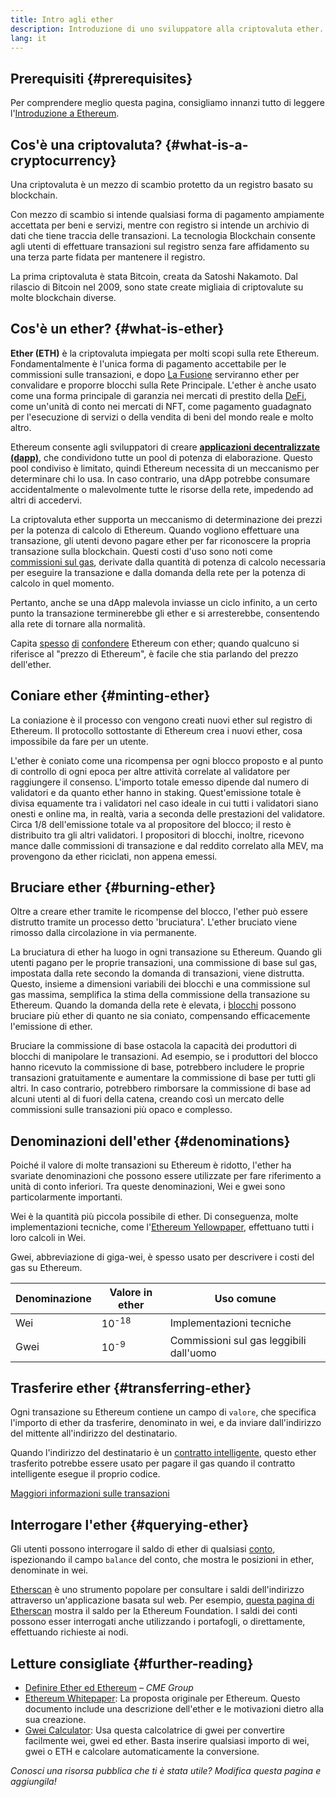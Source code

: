 ```yaml
---
title: Intro agli ether
description: Introduzione di uno sviluppatore alla criptovaluta ether.
lang: it
---
```


## Prerequisiti \{#prerequisites}

Per comprendere meglio questa pagina, consigliamo innanzi tutto di leggere l'[Introduzione a Ethereum](/developers/docs/intro-to-ethereum/).

## Cos'è una criptovaluta? \{#what-is-a-cryptocurrency}

Una criptovaluta è un mezzo di scambio protetto da un registro basato su blockchain.

Con mezzo di scambio si intende qualsiasi forma di pagamento ampiamente accettata per beni e servizi, mentre con registro si intende un archivio di dati che tiene traccia delle transazioni. La tecnologia Blockchain consente agli utenti di effettuare transazioni sul registro senza fare affidamento su una terza parte fidata per mantenere il registro.

La prima criptovaluta è stata Bitcoin, creata da Satoshi Nakamoto. Dal rilascio di Bitcoin nel 2009, sono state create migliaia di criptovalute su molte blockchain diverse.

## Cos'è un ether? \{#what-is-ether}

**Ether (ETH)** è la criptovaluta impiegata per molti scopi sulla rete Ethereum. Fondamentalmente è l'unica forma di pagamento accettabile per le commissioni sulle transazioni, e dopo [La Fusione](/roadmap/merge) serviranno ether per convalidare e proporre blocchi sulla Rete Principale. L'ether è anche usato come una forma principale di garanzia nei mercati di prestito della [DeFi](/defi), come un'unità di conto nei mercati di NFT, come pagamento guadagnato per l'esecuzione di servizi o della vendita di beni del mondo reale e molto altro.

Ethereum consente agli sviluppatori di creare [**applicazioni decentralizzate (dapp)**](/developers/docs/dapps), che condividono tutte un pool di potenza di elaborazione. Questo pool condiviso è limitato, quindi Ethereum necessita di un meccanismo per determinare chi lo usa. In caso contrario, una dApp potrebbe consumare accidentalmente o malevolmente tutte le risorse della rete, impedendo ad altri di accedervi.

La criptovaluta ether supporta un meccanismo di determinazione dei prezzi per la potenza di calcolo di Ethereum. Quando vogliono effettuare una transazione, gli utenti devono pagare ether per far riconoscere la propria transazione sulla blockchain. Questi costi d'uso sono noti come [commissioni sul gas](/developers/docs/gas/), derivate dalla quantità di potenza di calcolo necessaria per eseguire la transazione e dalla domanda della rete per la potenza di calcolo in quel momento.

Pertanto, anche se una dApp malevola inviasse un ciclo infinito, a un certo punto la transazione terminerebbe gli ether e si arresterebbe, consentendo alla rete di tornare alla normalità.

Capita [spesso](https://www.reuters.com/article/us-crypto-currencies-lending-insight-idUSKBN25M0GP#:~:text=price%20of%20ethereum) [di](https://abcnews.go.com/Business/bitcoin-slumps-week-low-amid-renewed-worries-chinese/story?id=78399845#:~:text=cryptocurrencies%20including%20ethereum) [confondere](https://www.cnn.com/2021/03/14/tech/nft-art-buying/index.html#:~:text=price%20of%20ethereum) Ethereum con ether; quando qualcuno si riferisce al "prezzo di Ethereum", è facile che stia parlando del prezzo dell'ether.

## Coniare ether \{#minting-ether}

La coniazione è il processo con vengono creati nuovi ether sul registro di Ethereum. Il protocollo sottostante di Ethereum crea i nuovi ether, cosa impossibile da fare per un utente.

L'ether è coniato come una ricompensa per ogni blocco proposto e al punto di controllo di ogni epoca per altre attività correlate al validatore per raggiungere il consenso. L'importo totale emesso dipende dal numero di validatori e da quanto ether hanno in staking. Quest'emissione totale è divisa equamente tra i validatori nel caso ideale in cui tutti i validatori siano onesti e online ma, in realtà, varia a seconda delle prestazioni del validatore. Circa 1/8 dell'emissione totale va al propositore del blocco; il resto è distribuito tra gli altri validatori. I propositori di blocchi, inoltre, ricevono mance dalle commissioni di transazione e dal reddito correlato alla MEV, ma provengono da ether riciclati, non appena emessi.

## Bruciare ether \{#burning-ether}

Oltre a creare ether tramite le ricompense del blocco, l'ether può essere distrutto tramite un processo detto 'bruciatura'. L'ether bruciato viene rimosso dalla circolazione in via permanente.

La bruciatura di ether ha luogo in ogni transazione su Ethereum. Quando gli utenti pagano per le proprie transazioni, una commissione di base sul gas, impostata dalla rete secondo la domanda di transazioni, viene distrutta. Questo, insieme a dimensioni variabili dei blocchi e una commissione sul gas massima, semplifica la stima della commissione della transazione su Ethereum. Quando la domanda della rete è elevata, i [blocchi](https://etherscan.io/block/12965263) possono bruciare più ether di quanto ne sia coniato, compensando efficacemente l'emissione di ether.

Bruciare la commissione di base ostacola la capacità dei produttori di blocchi di manipolare le transazioni. Ad esempio, se i produttori del blocco hanno ricevuto la commissione di base, potrebbero includere le proprie transazioni gratuitamente e aumentare la commissione di base per tutti gli altri. In caso contrario, potrebbero rimborsare la commissione di base ad alcuni utenti al di fuori della catena, creando così un mercato delle commissioni sulle transazioni più opaco e complesso.

## Denominazioni dell'ether \{#denominations}

Poiché il valore di molte transazioni su Ethereum è ridotto, l'ether ha svariate denominazioni che possono essere utilizzate per fare riferimento a unità di conto inferiori. Tra queste denominazioni, Wei e gwei sono particolarmente importanti.

Wei è la quantità più piccola possibile di ether. Di conseguenza, molte implementazioni tecniche, come l'[Ethereum Yellowpaper](https://ethereum.github.io/yellowpaper/paper.pdf), effettuano tutti i loro calcoli in Wei.

Gwei, abbreviazione di giga-wei, è spesso usato per descrivere i costi del gas su Ethereum.

| Denominazione | Valore in ether  | Uso comune                              |
| ------------- | ---------------- | --------------------------------------- |
| Wei           | 10<sup>-18</sup> | Implementazioni tecniche                |
| Gwei          | 10<sup>-9</sup>  | Commissioni sul gas leggibili dall'uomo |

## Trasferire ether \{#transferring-ether}

Ogni transazione su Ethereum contiene un campo di `valore`, che specifica l'importo di ether da trasferire, denominato in wei, e da inviare dall'indirizzo del mittente all'indirizzo del destinatario.

Quando l'indirizzo del destinatario è un [contratto intelligente](/developers/docs/smart-contracts/), questo ether trasferito potrebbe essere usato per pagare il gas quando il contratto intelligente esegue il proprio codice.

[Maggiori informazioni sulle transazioni](/developers/docs/transactions/)

## Interrogare l'ether \{#querying-ether}

Gli utenti possono interrogare il saldo di ether di qualsiasi [conto](/developers/docs/accounts/), ispezionando il campo `balance` del conto, che mostra le posizioni in ether, denominate in wei.

[Etherscan](https://etherscan.io) è uno strumento popolare per consultare i saldi dell'indirizzo attraverso un'applicazione basata sul web. Per esempio, [questa pagina di Etherscan](https://etherscan.io/address/0xde0b295669a9fd93d5f28d9ec85e40f4cb697bae) mostra il saldo per la Ethereum Foundation. I saldi dei conti possono esser interrogati anche utilizzando i portafogli, o direttamente, effettuando richieste ai nodi.

## Letture consigliate \{#further-reading}

- [Definire Ether ed Ethereum](https://www.cmegroup.com/education/courses/introduction-to-ether/defining-ether-and-ethereum.html) – _CME Group_
- [Ethereum Whitepaper](/whitepaper/): La proposta originale per Ethereum. Questo documento include una descrizione dell'ether e le motivazioni dietro alla sua creazione.
- [Gwei Calculator](https://www.alchemy.com/gwei-calculator): Usa questa calcolatrice di gwei per convertire facilmente wei, gwei ed ether. Basta inserire qualsiasi importo di wei, gwei o ETH e calcolare automaticamente la conversione.

_Conosci una risorsa pubblica che ti è stata utile? Modifica questa pagina e aggiungila!_
